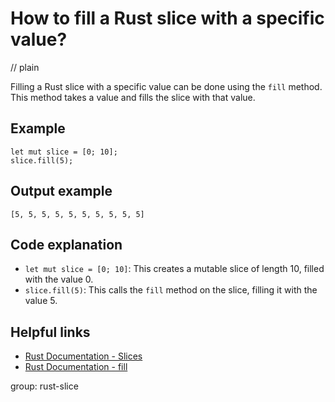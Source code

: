 # How to fill a Rust slice with a specific value?
// plain

Filling a Rust slice with a specific value can be done using the `fill` method. This method takes a value and fills the slice with that value.

## Example

```
let mut slice = [0; 10];
slice.fill(5);
```

## Output example

```
[5, 5, 5, 5, 5, 5, 5, 5, 5, 5]
```

## Code explanation

- `let mut slice = [0; 10]`: This creates a mutable slice of length 10, filled with the value 0.
- `slice.fill(5)`: This calls the `fill` method on the slice, filling it with the value 5.

## Helpful links
- [Rust Documentation - Slices](https://doc.rust-lang.org/stable/book/ch04-03-slices.html)
- [Rust Documentation - fill](https://doc.rust-lang.org/std/primitive.slice.html#method.fill)

group: rust-slice